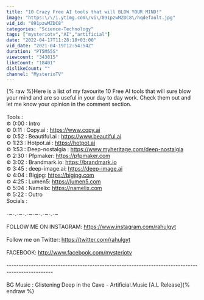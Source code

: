 ```yaml
---
title: "10 Crazy Free AI tools that will BLOW YOUR MIND!"
image: "https:\/\/i.ytimg.com\/vi\/891pzwMZDC8\/hqdefault.jpg"
vid_id: "891pzwMZDC8"
categories: "Science-Technology"
tags: ["mysteriotv","AI","artificial"]
date: "2022-04-17T11:28:18+03:00"
vid_date: "2021-04-19T12:54:54Z"
duration: "PT5M55S"
viewcount: "343815"
likeCount: "18401"
dislikeCount: ""
channel: "MysterioTV"
---
```

{% raw %}Here is a list of my favourite 10 Free AI tools that will sure blow your mind and are so useful in your day to day work. Check them out and let me know your opinion in the comment section.<br /><br />Tools :<br />⚙ 0:00 : Intro<br />⚙ 0:11 : Copy.ai : <a rel="nofollow" target="blank" href="https://www.copy.ai">https://www.copy.ai</a><br />⚙ 0:52 : Beautiful.ai : <a rel="nofollow" target="blank" href="https://www.beautiful.ai">https://www.beautiful.ai</a><br />⚙ 1:23 : Hotpot.ai : <a rel="nofollow" target="blank" href="https://hotpot.ai">https://hotpot.ai</a><br />⚙ 1:53 : Deep-nostalgia : <a rel="nofollow" target="blank" href="https://www.myheritage.com/deep-nostalgia">https://www.myheritage.com/deep-nostalgia</a><br />⚙ 2:30 : Pfpmaker: <a rel="nofollow" target="blank" href="https://pfpmaker.com">https://pfpmaker.com</a><br />⚙ 3:02 : Brandmark.io: <a rel="nofollow" target="blank" href="https://brandmark.io">https://brandmark.io</a><br />⚙ 3:45 : deep-image.ai: <a rel="nofollow" target="blank" href="https://deep-image.ai">https://deep-image.ai</a><br />⚙ 4:04 : Bigjpg: <a rel="nofollow" target="blank" href="https://bigjpg.com">https://bigjpg.com</a><br />⚙ 4:25 : Lumen5: <a rel="nofollow" target="blank" href="https://lumen5.com">https://lumen5.com</a><br />⚙ 5:04 : Namelix: <a rel="nofollow" target="blank" href="https://namelix.com">https://namelix.com</a><br />⚙ 5:22 : Outro<br />Socials :<br /><br />-~-.-~-.-~-~-.-~-.-~<br /><br />FOLLOW ME ON INSTAGRAM: <a rel="nofollow" target="blank" href="https://www.instagram.com/rahulgyt">https://www.instagram.com/rahulgyt</a><br /><br />Follow me on Twitter: <a rel="nofollow" target="blank" href="https://twitter.com/rahulgyt">https://twitter.com/rahulgyt</a><br /><br />FACEBOOK: <a rel="nofollow" target="blank" href="http://www.facebook.com/mysteriotv">http://www.facebook.com/mysteriotv</a><br /><br />-------------------------------------------------------------------------------------------------<br /><br />BG Music :  Glistening Deep in the Cave - Artificial.Music [A.L Release]{% endraw %}
